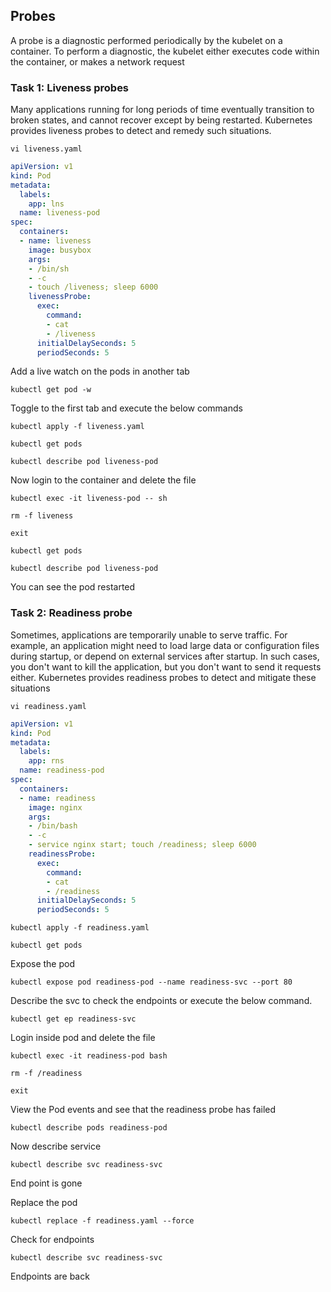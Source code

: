 ## Probes
A probe is a diagnostic performed periodically by the kubelet on a container. To perform a diagnostic, the kubelet either executes code within the container, or makes a network request


### Task 1: Liveness probes

Many applications running for long periods of time eventually transition to broken states, and cannot recover except by being restarted. Kubernetes provides liveness probes to detect and remedy such situations.
```	  
vi liveness.yaml
```
```yaml
apiVersion: v1
kind: Pod
metadata:
  labels:
    app: lns
  name: liveness-pod
spec:
  containers:
  - name: liveness
    image: busybox
    args:
    - /bin/sh
    - -c
    - touch /liveness; sleep 6000
    livenessProbe:
      exec:
        command:
        - cat
        - /liveness
      initialDelaySeconds: 5
      periodSeconds: 5
```
Add a live watch on the pods in another tab
```
kubectl get pod -w
```
Toggle to the first tab and execute the below commands
```
kubectl apply -f liveness.yaml
```
```	  
kubectl get pods	  
```
```
kubectl describe pod liveness-pod
``` 
Now login to the container and delete the file
```
kubectl exec -it liveness-pod -- sh 
```
```
rm -f liveness
```
```
exit
```
```
kubectl get pods
```
```
kubectl describe pod liveness-pod
```
You can see the pod restarted

 
### Task 2: Readiness probe

Sometimes, applications are temporarily unable to serve traffic. For example, an application might need to load large data or configuration files during startup, or depend on external services after startup. In such cases, you don't want to kill the application, but you don't want to send it requests either. Kubernetes provides readiness probes to detect and mitigate these situations

```
vi readiness.yaml
```
```yaml
apiVersion: v1
kind: Pod
metadata:
  labels:
    app: rns
  name: readiness-pod
spec:
  containers:
  - name: readiness
    image: nginx
    args:
    - /bin/bash
    - -c
    - service nginx start; touch /readiness; sleep 6000
    readinessProbe:
      exec:
        command:
        - cat
        - /readiness
      initialDelaySeconds: 5
      periodSeconds: 5
```
```	  
kubectl apply -f readiness.yaml
```
```
kubectl get pods
```
Expose the pod
```
kubectl expose pod readiness-pod --name readiness-svc --port 80 
```
Describe the svc to check the endpoints or execute the below command.
```
kubectl get ep readiness-svc
```
Login inside pod and delete the file 
```
kubectl exec -it readiness-pod bash 
```
```
rm -f /readiness
```
```
exit
```

View the Pod events and see that the readiness probe has failed
```
kubectl describe pods readiness-pod
```
Now describe service
```
kubectl describe svc readiness-svc
```
End point is gone

Replace the pod
```
kubectl replace -f readiness.yaml --force
```
Check for endpoints
```
kubectl describe svc readiness-svc
```
Endpoints are back
